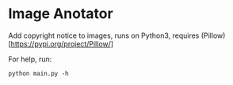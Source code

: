 # Image Anotator
Add copyright notice to images, runs on Python3, requires (Pillow)[https://pypi.org/project/Pillow/]

For help, run:
```
python main.py -h
```
